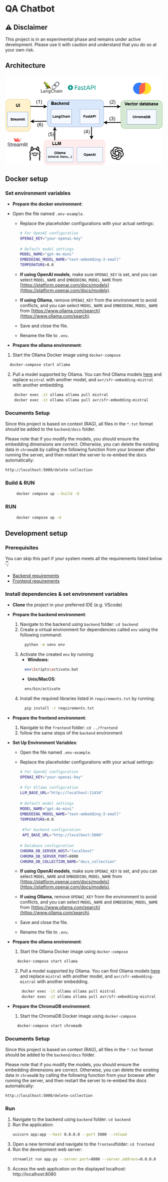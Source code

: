 # QA Chatbot

## ⚠️ Disclaimer

This project is in an experimental phase and remains under active development. Please use it with caution and understand that you do so at your own risk.

## Architecture
![image](RAG-QA-Chatbot-architacture.png)

 

## Docker setup
### Set environment variables
* **Prepare the docker environment**:
- Open the file named `.env-example`.  
   - Replace the placeholder configurations with your actual settings:  

     ```bash
     # For OpenAI configuration
     OPENAI_KEY="your-openai-key"

     # Default model settings
     MODEL_NAME="gpt-4o-mini"
     EMBEDDING_MODEL_NAME="text-embedding-3-small"
     TEMPERATURE=0.0
     ```
   - **If using OpenAI models**, make sure `OPENAI_KEY` is set, and you can select `MODEL_NAME` and `EMBEDDING_MODEL_NAME` from [https://platform.openai.com/docs/models](https://platform.openai.com/docs/models).  
   - **If using Ollama**, remove `OPENAI_KEY` from the environment to avoid conflicts, and you can select `MODEL_NAME` and `EMBEDDING_MODEL_NAME` from [https://www.ollama.com/search](https://www.ollama.com/search).   
   - Save and close the file.  
   - Rename the file to `.env`.  


 * **Prepare the ollama environment**:
  1. Start the Ollama Docker image using `docker-compose`
  ```sh
    docker-compose start ollama
  ```
  2. Pull a model supported by Ollama. You can find Ollama models [here](https://ollama.com/search) and replace `mistral` with another model, and `avr/sfr-embedding-mistral` with another embedding.
  ```sh
      docker exec -it ollama ollama pull mistral
      docker exec -it ollama ollama pull avr/sfr-embedding-mistral
  ```

### Documents Setup
Since this project is based on context (RAG), all files in the `*.txt` format should be added to the `backend/docs` folder.  

Please note that if you modify the models, you should ensure the embedding dimensions are correct. Otherwise, you can delete the existing data in `chromaDB` by calling the following function from your browser after running the server, and then restart the server to re-embed the docs automatically:

```sh
http://localhost:5000/delete-collection
```

### Build & RUN
 ```sh
      docker compose up --build -d
  ``` 
### RUN
 ```sh
      docker compose up -d
  ``` 
## Development setup

### Prerequisites

You can skip this part if your system meets all the requirements listed below 👇

* [Backend requirements](./backend/README.md)
* [Frontend requirements](./frontend/README.md)

### Install dependencies & set environment variables
* **Clone** the project in your preferred IDE (e.g. VScode)
* **Prepare the backend environment**:
    1. Navigate to the backend using `backend` folder: `cd backend`
    2. Create a virtual environment for dependencies called `env` using the following command: 
        ```sh 
          python -m venv env
        ```
    3. Activate the created `env` by running:
        * **Windows**: 
        ```sh 
          env\Scripts\activate.bat
        ```
        * **Unix/MacOS**:
        ```sh
          env/bin/activate
        ```
    4. Install the required libraries listed in `requirements.txt` by running:
        ```sh
          pip install -r requirements.txt
        ```
* **Prepare the frontend environment**:
    1. Navigate to the `frontend` folder: `cd ../frontend` 
    2. follow the same steps of the `backend` environment

* **Set Up Environment Variables**:  
   - Open the file named `.env-example`.  
   - Replace the placeholder configurations with your actual settings:  

     ```bash
     # For OpenAI configuration
     OPENAI_KEY="your-openai-key"

     # For Ollama configuration
     LLM_BASE_URL="http://localhost:11434"

     # Default model settings
     MODEL_NAME="gpt-4o-mini"
     EMBEDDING_MODEL_NAME="text-embedding-3-small"
     TEMPERATURE=0.0

      #for backend configuration
      API_BASE_URL="http://localhost:5000"

     # Database configuration
     CHROMA_DB_SERVER_HOST="localhost"
     CHROMA_DB_SERVER_PORT=8000
     CHROMA_DB_COLLECTION_NAME="docs_collection"
     ```

   - **If using OpenAI models**, make sure `OPENAI_KEY` is set, and you can select `MODEL_NAME` and `EMBEDDING_MODEL_NAME` from [https://platform.openai.com/docs/models](https://platform.openai.com/docs/models).  
   - **If using Ollama**, remove `OPENAI_KEY` from the environment to avoid conflicts, and you can select `MODEL_NAME` and `EMBEDDING_MODEL_NAME` from [https://www.ollama.com/search](https://www.ollama.com/search).  
   - Save and close the file.  
   - Rename the file to `.env`.  
  
* **Prepare the ollama environment**:
  1. Start the Ollama Docker image using `docker-compose`
  ```sh
    docker-compose start ollama
  ```
  2. Pull a model supported by Ollama. You can find Ollama models [here](https://ollama.com/search) and replace `mistral` with another model, and `avr/sfr-embedding-mistral` with another embedding.
  ```sh
      docker exec -it ollama ollama pull mistral
      docker exec -it ollama ollama pull avr/sfr-embedding-mistral
  ```
* **Prepare the ChromaDB environment**:
  1. Start the ChromaDB Docker image using `docker-compose`
  ```sh
    docker-compose start chromadb
  ```
### Documents Setup
Since this project is based on context (RAG), all files in the `*.txt` format should be added to the `backend/docs` folder.  

Please note that if you modify the models, you should ensure the embedding dimensions are correct. Otherwise, you can delete the existing data in `chromaDB` by calling the following function from your browser after running the server, and then restart the server to re-embed the docs automatically:

```sh
http://localhost:5000/delete-collection
```

### Run
1. Navigate to the backend using `backend` folder: `cd backend`
2. Run the application:
    ```sh
    uvicorn app:app --host 0.0.0.0 --port 5000 --reload
    ```
3. Open a new terminal and navigate to the `frontend`folder: `cd frontend`
4. Run the development web server: 
    ```sh
    streamlit run app.py --server.port=8080 --server.address=0.0.0.0
    ```
5. Access the web application on the displayed localhost: http://localhost:8080 
